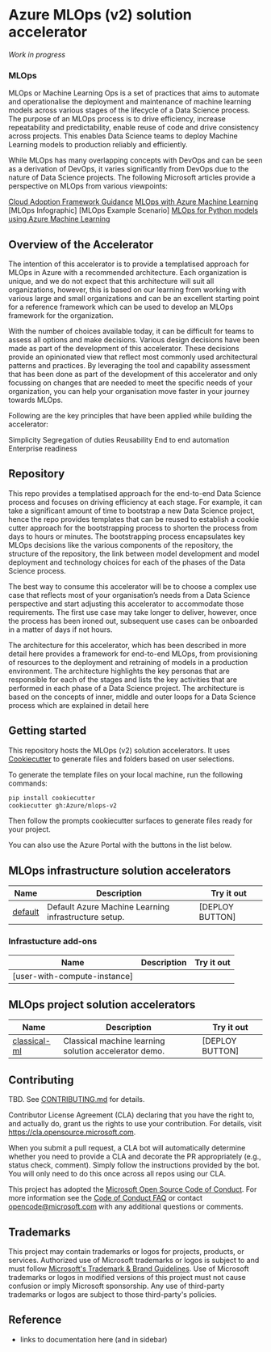 # Azure MLOps (v2) solution accelerator

_Work in progress_

### MLOps 

MLOps or Machine Learning Ops is a set of practices that aims to automate and operationalise the deployment and maintenance of machine learning models across various stages of the lifecycle of a Data Science process. The purpose of an MLOps process is to drive efficiency, increase repeatability and predictability, enable reuse of code and drive consistency across projects. This enables Data Science teams to deploy Machine Learning models to production reliably and efficiently.  

While MLOps has many overlapping concepts with DevOps and can be seen as a derivation of DevOps, it varies significantly from DevOps due to the nature of Data Science projects. The following Microsoft articles provide a perspective on MLOps from various viewpoints: 

[Cloud Adoption Framework Guidance](https://docs.microsoft.com/en-us/azure/cloud-adoption-framework/ready/azure-best-practices/ai-machine-learning-mlops)
[MLOps with Azure Machine Learning](https://docs.microsoft.com/en-us/azure/machine-learning/concept-model-management-and-deployment)
[MLOps Infographic]
[MLOps Example Scenario]
[MLOps for Python models using Azure Machine Learning](https://docs.microsoft.com/en-us/azure/architecture/reference-architectures/ai/mlops-python)


## Overview of the Accelerator 

The intention of this accelerator is to provide a templatised approach for MLOps in Azure with a recommended architecture. Each organization is unique, and we do not expect that this architecture will suit all organizations, however, this is based on our learning from working with various large and small organizations and can be an excellent starting point for a reference framework which can be used to develop an MLOps framework for the organization.  

With the number of choices available today, it can be difficult for teams to assess all options and make decisions. Various design decisions have been made as part of the development of this accelerator. These decisions provide an opinionated view that reflect most commonly used architectural patterns and practices. By leveraging the tool and capability assessment that has been done as part of the development of this accelerator and only focussing on changes that are needed to meet the specific needs of your organization, you can help your organisation move faster in your journey towards MLOps.   

Following are the key principles that have been applied while building the accelerator: 

  Simplicity 
  Segregation of duties 
  Reusability 
  End to end automation 
  Enterprise readiness 

## Repository 

This repo provides a templatised approach for the end-to-end Data Science process and focuses on driving efficiency at each stage. For example, it can take a significant amount of time to bootstrap a new Data Science project, hence the repo provides templates that can be reused to establish a cookie cutter approach for the bootstrapping process to shorten the process from days to hours or minutes. The bootstrapping process encapsulates key MLOps decisions like the various components of the repository, the structure of the repository, the link between model development and model deployment and technology choices for each of the phases of the Data Science process.   

The best way to consume this accelerator will be to choose a complex use case that reflects most of your organisation’s needs from a Data Science perspective and start adjusting this accelerator to accommodate those requirements. The first use case may take longer to deliver, however, once the process has been ironed out, subsequent use cases can be onboarded in a matter of days if not hours.  

The architecture for this accelerator, which has been described in more detail here <insert hyperlink> provides a framework for end-to-end MLOps, from provisioning of resources to the deployment and retraining of models in a production environment. The architecture highlights the key personas that are responsible for each of the stages and lists the key activities that are performed in each phase of a Data Science project. The architecture is based on the concepts of inner, middle and outer loops for a Data Science process which are explained in detail here <insert hyperlink> 


## Getting started
  
This repository hosts the MLOps (v2) solution accelerators. It uses [Cookiecutter](https://cookiecutter.readthedocs.io/en/latest/) to generate files and folders based on user selections.

To generate the template files on your local machine, run the following commands:

```bash
pip install cookiecutter
cookiecutter gh:Azure/mlops-v2
```

Then follow the prompts cookiecutter surfaces to generate files ready for your project.

<!-- TODO: Update documentation further -->

You can also use the Azure Portal with the buttons in the list below.

## MLOps infrastructure solution accelerators

| Name                                                    | Description                                          | Try it out      |
| ------------------------------------------------------- | ---------------------------------------------------- | --------------- |
| [default](https://github.com/Azure/mlops-infra-default) | Default Azure Machine Learning infrastructure setup. | [DEPLOY BUTTON] |

### Infrastucture add-ons

| Name                         | Description | Try it out |
| ---------------------------- | ----------- | ---------- |
| [user-with-compute-instance] |             |

## MLOps project solution accelerators

| Name                                                                | Description                                           | Try it out      |
| ------------------------------------------------------------------- | ----------------------------------------------------- | --------------- |
| [classical-ml](https://github.com/Azure/mlops-project-classical-ml) | Classical machine learning solution accelerator demo. | [DEPLOY BUTTON] |

## Contributing

TBD. See [CONTRIBUTING.md](CONTRIBUTING.md) for details.

Contributor License Agreement (CLA) declaring that you have the right to, and actually do, grant us
the rights to use your contribution. For details, visit https://cla.opensource.microsoft.com.

When you submit a pull request, a CLA bot will automatically determine whether you need to provide
a CLA and decorate the PR appropriately (e.g., status check, comment). Simply follow the instructions
provided by the bot. You will only need to do this once across all repos using our CLA.

This project has adopted the [Microsoft Open Source Code of Conduct](https://opensource.microsoft.com/codeofconduct/).
For more information see the [Code of Conduct FAQ](https://opensource.microsoft.com/codeofconduct/faq/) or
contact [opencode@microsoft.com](mailto:opencode@microsoft.com) with any additional questions or comments.

## Trademarks

This project may contain trademarks or logos for projects, products, or services. Authorized use of Microsoft
trademarks or logos is subject to and must follow
[Microsoft's Trademark & Brand Guidelines](https://www.microsoft.com/legal/intellectualproperty/trademarks/usage/general).
Use of Microsoft trademarks or logos in modified versions of this project must not cause confusion or imply Microsoft sponsorship.
Any use of third-party trademarks or logos are subject to those third-party's policies.

## Reference

- links to documentation here (and in sidebar)
